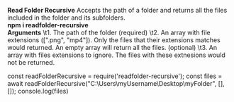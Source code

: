 <b>Read Folder Recursive</b>
Accepts the path of a folder and returns all the files included in the folder and its subfolders.
<br>
<b>npm i readfolder-recursive</b>
<br>
<b>Arguments</b>
\t1. The path of the folder (required)
\t2. An array with file extensions ([".png", "mp4"]). Only the files that their extensions matches would returned. An empty array will return all the files. (optional)
\t3. An array with files extensions to ignore. The files with these extnesions would not be returned.

const readFolderRecursive = require('readfolder-recursive');
const files = await readFolderRecursive("C:\Users\myUsername\Desktop\myFolder", [], []);
console.log(files)

